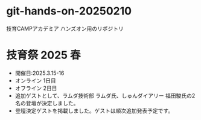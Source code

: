 # git-hands-on-20250210
技育CAMPアカデミア ハンズオン用のリポジトリ

# 技育祭 2025 春

- 開催日:2025.3.15-16
- オンライン 1日目
- オフライン 2日目
- 追加ゲストとして、ラムダ技術部 ラムダ氏、しゅんダイアリー 福田駿氏の2名の登壇が決定しました。
- 登壇決定ゲストを掲載しました。ゲストは順次追加発表予定です。
